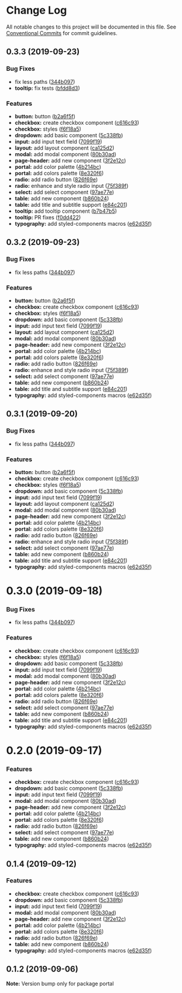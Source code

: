 # Change Log

All notable changes to this project will be documented in this file.
See [Conventional Commits](https://conventionalcommits.org) for commit guidelines.

## 0.3.3 (2019-09-23)


### Bug Fixes

* fix less paths ([344b097](https://gitlab.synerise.com/Frontend/synerise-design/commit/344b097))
* **tooltip:** fix tests ([bfdd8d3](https://gitlab.synerise.com/Frontend/synerise-design/commit/bfdd8d3))


### Features

* **button:** button ([b2a6f5f](https://gitlab.synerise.com/Frontend/synerise-design/commit/b2a6f5f))
* **checkbox:** create checkbox component ([c616c93](https://gitlab.synerise.com/Frontend/synerise-design/commit/c616c93))
* **checkbox:** styles ([f6f18a5](https://gitlab.synerise.com/Frontend/synerise-design/commit/f6f18a5))
* **dropdown:** add basic component ([5c338fb](https://gitlab.synerise.com/Frontend/synerise-design/commit/5c338fb))
* **input:** add input text field ([7099f19](https://gitlab.synerise.com/Frontend/synerise-design/commit/7099f19))
* **layout:** add layout component ([ca125d2](https://gitlab.synerise.com/Frontend/synerise-design/commit/ca125d2))
* **modal:** add modal component ([80b30ad](https://gitlab.synerise.com/Frontend/synerise-design/commit/80b30ad))
* **page-header:** add new component ([3f2e12c](https://gitlab.synerise.com/Frontend/synerise-design/commit/3f2e12c))
* **portal:** add color palette ([4b214bc](https://gitlab.synerise.com/Frontend/synerise-design/commit/4b214bc))
* **portal:** add colors palette ([8e320f6](https://gitlab.synerise.com/Frontend/synerise-design/commit/8e320f6))
* **radio:** add radio button ([826f69e](https://gitlab.synerise.com/Frontend/synerise-design/commit/826f69e))
* **radio:** enhance and style radio input ([75f389f](https://gitlab.synerise.com/Frontend/synerise-design/commit/75f389f))
* **select:** add select component ([97ae77e](https://gitlab.synerise.com/Frontend/synerise-design/commit/97ae77e))
* **table:** add new component ([b860b24](https://gitlab.synerise.com/Frontend/synerise-design/commit/b860b24))
* **table:** add title and subtitle support ([e84c201](https://gitlab.synerise.com/Frontend/synerise-design/commit/e84c201))
* **tooltip:** add tooltip component ([b7b47b5](https://gitlab.synerise.com/Frontend/synerise-design/commit/b7b47b5))
* **tooltip:** PR fixes ([f0dd422](https://gitlab.synerise.com/Frontend/synerise-design/commit/f0dd422))
* **typography:** add styled-components macros ([e62d35f](https://gitlab.synerise.com/Frontend/synerise-design/commit/e62d35f))





## 0.3.2 (2019-09-23)


### Bug Fixes

* fix less paths ([344b097](https://gitlab.synerise.com/Frontend/synerise-design/commit/344b097))


### Features

* **button:** button ([b2a6f5f](https://gitlab.synerise.com/Frontend/synerise-design/commit/b2a6f5f))
* **checkbox:** create checkbox component ([c616c93](https://gitlab.synerise.com/Frontend/synerise-design/commit/c616c93))
* **checkbox:** styles ([f6f18a5](https://gitlab.synerise.com/Frontend/synerise-design/commit/f6f18a5))
* **dropdown:** add basic component ([5c338fb](https://gitlab.synerise.com/Frontend/synerise-design/commit/5c338fb))
* **input:** add input text field ([7099f19](https://gitlab.synerise.com/Frontend/synerise-design/commit/7099f19))
* **layout:** add layout component ([ca125d2](https://gitlab.synerise.com/Frontend/synerise-design/commit/ca125d2))
* **modal:** add modal component ([80b30ad](https://gitlab.synerise.com/Frontend/synerise-design/commit/80b30ad))
* **page-header:** add new component ([3f2e12c](https://gitlab.synerise.com/Frontend/synerise-design/commit/3f2e12c))
* **portal:** add color palette ([4b214bc](https://gitlab.synerise.com/Frontend/synerise-design/commit/4b214bc))
* **portal:** add colors palette ([8e320f6](https://gitlab.synerise.com/Frontend/synerise-design/commit/8e320f6))
* **radio:** add radio button ([826f69e](https://gitlab.synerise.com/Frontend/synerise-design/commit/826f69e))
* **radio:** enhance and style radio input ([75f389f](https://gitlab.synerise.com/Frontend/synerise-design/commit/75f389f))
* **select:** add select component ([97ae77e](https://gitlab.synerise.com/Frontend/synerise-design/commit/97ae77e))
* **table:** add new component ([b860b24](https://gitlab.synerise.com/Frontend/synerise-design/commit/b860b24))
* **table:** add title and subtitle support ([e84c201](https://gitlab.synerise.com/Frontend/synerise-design/commit/e84c201))
* **typography:** add styled-components macros ([e62d35f](https://gitlab.synerise.com/Frontend/synerise-design/commit/e62d35f))





## 0.3.1 (2019-09-20)


### Bug Fixes

* fix less paths ([344b097](https://gitlab.synerise.com/Frontend/synerise-design/commit/344b097))


### Features

* **button:** button ([b2a6f5f](https://gitlab.synerise.com/Frontend/synerise-design/commit/b2a6f5f))
* **checkbox:** create checkbox component ([c616c93](https://gitlab.synerise.com/Frontend/synerise-design/commit/c616c93))
* **checkbox:** styles ([f6f18a5](https://gitlab.synerise.com/Frontend/synerise-design/commit/f6f18a5))
* **dropdown:** add basic component ([5c338fb](https://gitlab.synerise.com/Frontend/synerise-design/commit/5c338fb))
* **input:** add input text field ([7099f19](https://gitlab.synerise.com/Frontend/synerise-design/commit/7099f19))
* **layout:** add layout component ([ca125d2](https://gitlab.synerise.com/Frontend/synerise-design/commit/ca125d2))
* **modal:** add modal component ([80b30ad](https://gitlab.synerise.com/Frontend/synerise-design/commit/80b30ad))
* **page-header:** add new component ([3f2e12c](https://gitlab.synerise.com/Frontend/synerise-design/commit/3f2e12c))
* **portal:** add color palette ([4b214bc](https://gitlab.synerise.com/Frontend/synerise-design/commit/4b214bc))
* **portal:** add colors palette ([8e320f6](https://gitlab.synerise.com/Frontend/synerise-design/commit/8e320f6))
* **radio:** add radio button ([826f69e](https://gitlab.synerise.com/Frontend/synerise-design/commit/826f69e))
* **radio:** enhance and style radio input ([75f389f](https://gitlab.synerise.com/Frontend/synerise-design/commit/75f389f))
* **select:** add select component ([97ae77e](https://gitlab.synerise.com/Frontend/synerise-design/commit/97ae77e))
* **table:** add new component ([b860b24](https://gitlab.synerise.com/Frontend/synerise-design/commit/b860b24))
* **table:** add title and subtitle support ([e84c201](https://gitlab.synerise.com/Frontend/synerise-design/commit/e84c201))
* **typography:** add styled-components macros ([e62d35f](https://gitlab.synerise.com/Frontend/synerise-design/commit/e62d35f))





# 0.3.0 (2019-09-18)


### Bug Fixes

* fix less paths ([344b097](https://gitlab.synerise.com/Frontend/ds/commit/344b097))


### Features

* **checkbox:** create checkbox component ([c616c93](https://gitlab.synerise.com/Frontend/ds/commit/c616c93))
* **checkbox:** styles ([f6f18a5](https://gitlab.synerise.com/Frontend/ds/commit/f6f18a5))
* **dropdown:** add basic component ([5c338fb](https://gitlab.synerise.com/Frontend/ds/commit/5c338fb))
* **input:** add input text field ([7099f19](https://gitlab.synerise.com/Frontend/ds/commit/7099f19))
* **modal:** add modal component ([80b30ad](https://gitlab.synerise.com/Frontend/ds/commit/80b30ad))
* **page-header:** add new component ([3f2e12c](https://gitlab.synerise.com/Frontend/ds/commit/3f2e12c))
* **portal:** add color palette ([4b214bc](https://gitlab.synerise.com/Frontend/ds/commit/4b214bc))
* **portal:** add colors palette ([8e320f6](https://gitlab.synerise.com/Frontend/ds/commit/8e320f6))
* **radio:** add radio button ([826f69e](https://gitlab.synerise.com/Frontend/ds/commit/826f69e))
* **select:** add select component ([97ae77e](https://gitlab.synerise.com/Frontend/ds/commit/97ae77e))
* **table:** add new component ([b860b24](https://gitlab.synerise.com/Frontend/ds/commit/b860b24))
* **table:** add title and subtitle support ([e84c201](https://gitlab.synerise.com/Frontend/ds/commit/e84c201))
* **typography:** add styled-components macros ([e62d35f](https://gitlab.synerise.com/Frontend/ds/commit/e62d35f))





# 0.2.0 (2019-09-17)


### Features

* **checkbox:** create checkbox component ([c616c93](https://gitlab.synerise.com/Frontend/ds/commit/c616c93))
* **dropdown:** add basic component ([5c338fb](https://gitlab.synerise.com/Frontend/ds/commit/5c338fb))
* **input:** add input text field ([7099f19](https://gitlab.synerise.com/Frontend/ds/commit/7099f19))
* **modal:** add modal component ([80b30ad](https://gitlab.synerise.com/Frontend/ds/commit/80b30ad))
* **page-header:** add new component ([3f2e12c](https://gitlab.synerise.com/Frontend/ds/commit/3f2e12c))
* **portal:** add color palette ([4b214bc](https://gitlab.synerise.com/Frontend/ds/commit/4b214bc))
* **portal:** add colors palette ([8e320f6](https://gitlab.synerise.com/Frontend/ds/commit/8e320f6))
* **radio:** add radio button ([826f69e](https://gitlab.synerise.com/Frontend/ds/commit/826f69e))
* **select:** add select component ([97ae77e](https://gitlab.synerise.com/Frontend/ds/commit/97ae77e))
* **table:** add new component ([b860b24](https://gitlab.synerise.com/Frontend/ds/commit/b860b24))
* **typography:** add styled-components macros ([e62d35f](https://gitlab.synerise.com/Frontend/ds/commit/e62d35f))





## 0.1.4 (2019-09-12)


### Features

* **checkbox:** create checkbox component ([c616c93](https://gitlab.synerise.com/Frontend/ds/commit/c616c93))
* **dropdown:** add basic component ([5c338fb](https://gitlab.synerise.com/Frontend/ds/commit/5c338fb))
* **input:** add input text field ([7099f19](https://gitlab.synerise.com/Frontend/ds/commit/7099f19))
* **modal:** add modal component ([80b30ad](https://gitlab.synerise.com/Frontend/ds/commit/80b30ad))
* **page-header:** add new component ([3f2e12c](https://gitlab.synerise.com/Frontend/ds/commit/3f2e12c))
* **portal:** add color palette ([4b214bc](https://gitlab.synerise.com/Frontend/ds/commit/4b214bc))
* **portal:** add colors palette ([8e320f6](https://gitlab.synerise.com/Frontend/ds/commit/8e320f6))
* **radio:** add radio button ([826f69e](https://gitlab.synerise.com/Frontend/ds/commit/826f69e))
* **table:** add new component ([b860b24](https://gitlab.synerise.com/Frontend/ds/commit/b860b24))
* **typography:** add styled-components macros ([e62d35f](https://gitlab.synerise.com/Frontend/ds/commit/e62d35f))





## 0.1.2 (2019-09-06)

**Note:** Version bump only for package portal

